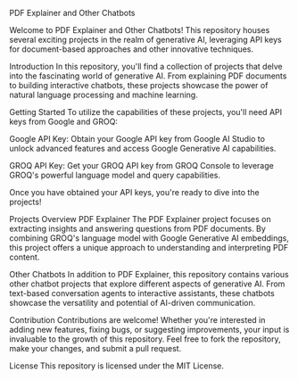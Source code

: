 PDF Explainer and Other Chatbots

Welcome to PDF Explainer and Other Chatbots! This repository houses several exciting projects in the realm of generative AI, leveraging API keys for document-based approaches and other innovative techniques.

Introduction
In this repository, you'll find a collection of projects that delve into the fascinating world of generative AI. From explaining PDF documents to building interactive chatbots, these projects showcase the power of natural language processing and machine learning.

Getting Started
To utilize the capabilities of these projects, you'll need API keys from Google and GROQ:

Google API Key: Obtain your Google API key from Google AI Studio to unlock advanced features and access Google Generative AI capabilities.

GROQ API Key: Get your GROQ API key from GROQ Console to leverage GROQ's powerful language model and query capabilities.

Once you have obtained your API keys, you're ready to dive into the projects!

Projects Overview
PDF Explainer
The PDF Explainer project focuses on extracting insights and answering questions from PDF documents. By combining GROQ's language model with Google Generative AI embeddings, this project offers a unique approach to understanding and interpreting PDF content.

Other Chatbots
In addition to PDF Explainer, this repository contains various other chatbot projects that explore different aspects of generative AI. From text-based conversation agents to interactive assistants, these chatbots showcase the versatility and potential of AI-driven communication.

Contribution
Contributions are welcome! Whether you're interested in adding new features, fixing bugs, or suggesting improvements, your input is invaluable to the growth of this repository. Feel free to fork the repository, make your changes, and submit a pull request.

License
This repository is licensed under the MIT License.
